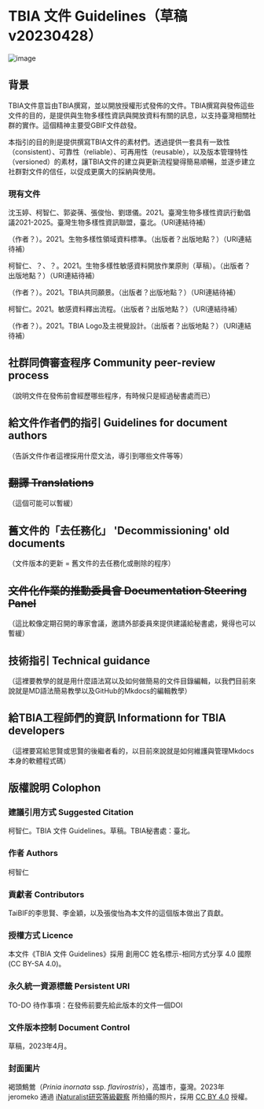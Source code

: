 # TBIA 文件 Guidelines（草稿v20230428）

![image](https://user-images.githubusercontent.com/31880136/233522688-4c118c11-2d17-4a99-ba1e-621f3c3241dc.png)

## 背景
TBIA文件意旨由TBIA撰寫，並以開放授權形式發佈的文件。TBIA撰寫與發佈這些文件的目的，是提供與生物多樣性資訊與開放資料有關的訊息，以支持臺灣相關社群的實作。這個精神主要受GBIF文件啟發。

本指引的目的則是提供撰寫TBIA文件的素材們。透過提供一套具有一致性（consistent）、可靠性（reliable）、可再用性（reusable），以及版本管理特性（versioned）的素材，讓TBIA文件的建立與更新流程變得簡易順暢，並逐步建立社群對文件的信任，以促成更廣大的採納與使用。

### 現有文件
沈玉婷、柯智仁、郭姿蒨、張俊怡、劉璟儀。2021。臺灣生物多樣性資訊行動倡議2021-2025。臺灣生物多樣性資訊聯盟，臺北。（URI連結待補）

（作者？）。2021。生物多樣性領域資料標準。（出版者？出版地點？）（URI連結待補）

柯智仁、？、？。2021。生物多樣性敏感資料開放作業原則（草稿）。（出版者？出版地點？）（URI連結待補）

（作者？）。2021。TBIA共同願景。（出版者？出版地點？）（URI連結待補）

柯智仁。2021。敏感資料釋出流程。（出版者？出版地點？）（URI連結待補）

（作者？）。2021。TBIA Logo及主視覺設計。（出版者？出版地點？）（URI連結待補）

## 社群同儕審查程序 Community peer-review process
（說明文件在發佈前會經歷哪些程序，有時候只是經過秘書處而已）

## 給文件作者們的指引 Guidelines for document authors
（告訴文件作者這裡採用什麼文法，導引到哪些文件等等）

## ~~翻譯 Translations~~
（這個可能可以暫緩）

## 舊文件的「去任務化」 'Decommissioning' old documents
（文件版本的更新 = 舊文件的去任務化或刪除的程序）

## ~~文件化作業的推動委員會 Documentation Steering Panel~~
（這比較像定期召開的專家會議，邀請外部委員來提供建議給秘書處，覺得也可以暫緩）

## 技術指引 Technical guidance
（這裡要教學的就是用什麼語法寫以及如何做簡易的文件目錄編輯，以我們目前來說就是MD語法簡易教學以及GitHub的Mkdocs的編輯教學）

## 給TBIA工程師們的資訊 Informationn for TBIA developers
（這裡要寫給思賢或思賢的後繼者看的，以目前來說就是如何維護與管理Mkdocs本身的軟體程式碼）

## 版權說明 Colophon
### 建議引用方式 Suggested Citation
柯智仁。TBIA 文件 Guidelines。草稿。TBIA秘書處：臺北。

### 作者 Authors
柯智仁

### 貢獻者 Contributors
TaiBIF的李思賢、李金穎，以及張俊怡為本文件的這個版本做出了貢獻。

### 授權方式 Licence
本文件《TBIA 文件 Guidelines》採用 創用CC 姓名標示-相同方式分享 4.0 國際 (CC BY-SA 4.0)。

### 永久統一資源標籤 Persistent URI
TO-DO 待作事項：在發佈前要先給此版本的文件一個DOI

### 文件版本控制 Document Control
草稿，2023年4月。

### 封面圖片
褐頭鷦鶯（*Prinia inornata* ssp. *flavirostris*），高雄市，臺灣。2023年 jeromeko 通過 [iNaturalist研究等級觀察](https://www.inaturalist.org/observations/154047981) 所拍攝的照片，採用 [CC BY 4.0](https://creativecommons.org/licenses/by/4.0/deed.zh_TW) 授權。

